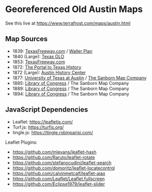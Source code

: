 # Georeferenced Old Austin Maps

See this live at https://www.terrafrost.com/maps/austin.html

## Map Sources

- 1839: [TexasFreeway.com](https://www.texasfreeway.com/Austin/historic/road_maps/AustinPlan1839.htm) / [Waller Plan](https://en.wikipedia.org/wiki/Waller_Plan)
- 1840 (Large): [Texas GLO](https://historictexasmaps.com/collection/search-results/2178-a-topographical-map-of-the-government-tract-adjoining-the-city-of-austin-general-map-collection)
- 1853: [TexasFreeway.com](https://www.texasfreeway.com/Austin/historic/road_maps/AustinPlan1853.htm)
- 1872: [The Portal to Texas History](https://texashistory.unt.edu/ark:/67531/metapth192767/)
- 1872 (Large): [Austin History Center](https://ahc.access.preservica.com/uncategorized/SO_cd0e7b0e-1fe0-45eb-b6d4-802f268af517/)
- 1877: [University of Texas at Austin](https://collections.lib.utexas.edu/catalog/utlmaps:7e8b4b99-0b4f-401a-9f5c-56bd90b12e6b) / [The Sanborn Map Company](https://en.wikipedia.org/wiki/Sanborn_maps)
- 1885: [Library of Congress](https://www.loc.gov/item/sanborn08415_001/) / The Sanborn Map Company
- 1889: [Library of Congress](https://www.loc.gov/item/sanborn08415_002/) / The Sanborn Map Company
- 1894: [Library of Congress](https://www.loc.gov/item/sanborn08415_003/) / The Sanborn Map Company

## JavaScript Dependencies

- Leaflet: https://leafletjs.com/
- Turf.js: https://turfjs.org/
- tingle.js: https://tingle.robinparisi.com/

Leaflet Plugins:
- https://github.com/mlevans/leaflet-hash
- https://github.com/Raruto/leaflet-rotate
- https://github.com/stefanocudini/leaflet-search
- https://github.com/domoritz/leaflet-locatecontrol
- https://github.com/calvinmetcalf/leaflet-ajax
- https://github.com/Leaflet/Leaflet.fullscreen
- https://github.com/Eclipse1979/leaflet-slider
